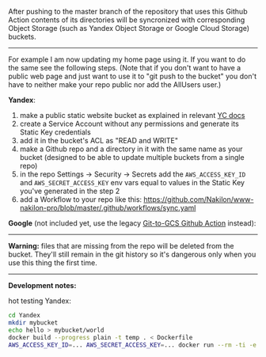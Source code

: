 After pushing to the master branch of the repository that uses this Github Action contents of its directories will be syncronized with corresponding Object Storage (such as Yandex Object Storage or Google Cloud Storage) buckets.

---

For example I am now updating my home page using it. If you want to do the same see the following steps. (Note that if you don't want to have a public web page and just want to use it to "git push to the bucket" you don't have to neither make your repo public nor add the AllUsers user.)

**Yandex**:

1. make a public static website bucket as explained in relevant [YC docs](https://cloud.yandex.com/en/docs/storage/operations/hosting/setup)
2. create a Service Account without any permissions and generate its Static Key credentials
3. add it in the bucket's ACL as "READ and WRITE"
4. make a Github repo and a directory in it with the same name as your bucket (designed to be able to update multiple buckets from a single repo)
5. in the repo Settings -> Security -> Secrets add the `AWS_ACCESS_KEY_ID` and `AWS_SECRET_ACCESS_KEY` env vars equal to values in the Static Key you've generated in the step 2
6. add a Workflow to your repo like this: https://github.com/Nakilon/www-nakilon-pro/blob/master/.github/workflows/sync.yaml

**Google** (not included yet, use the legacy [Git-to-GCS Github Action](https://github.com/Nakilon/git-to-gcs) instead):

---

**Warning:** files that are missing from the repo will be deleted from the bucket. They'll still remain in the git history so it's dangerous only when you use this thing the first time.

---

**Development notes:**

hot testing Yandex:
```bash
cd Yandex
mkdir mybucket
echo hello > mybucket/world
docker build --progress plain -t temp . < Dockerfile
AWS_ACCESS_KEY_ID=... AWS_SECRET_ACCESS_KEY=... docker run --rm -ti -e AWS_ACCESS_KEY_ID -e AWS_SECRET_ACCESS_KEY -v $(pwd):/repo:ro -w /repo temp
```
